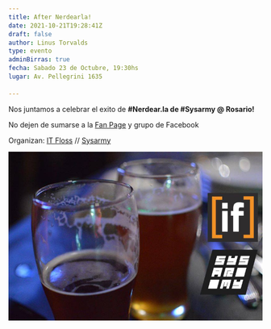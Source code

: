 ```yaml
---
title: After Nerdearla!
date: 2021-10-21T19:28:41Z
draft: false
author: Linus Torvalds
type: evento
adminBirras: true
fecha: Sabado 23 de Octubre, 19:30hs
lugar: Av. Pellegrini 1635

---
```

Nos juntamos a celebrar el exito de **#Nerdear.la de #Sysarmy @ Rosario!**

No dejen de sumarse a la [Fan Page](https://www.facebook.com/itfloss) y grupo de Facebook

Organizan:
[IT Floss]( http://itfloss.beer) // [Sysarmy](https://sysarmy.com.ar/)

![IT Floss Admin Birras](/images/it-floss-birras.jpg) 
